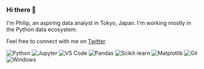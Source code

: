 ### Hi there 👋

I'm Philip, an aspiring data analyst in Tokyo, Japan. I'm working mostly in the Python data ecosystem.

Feel free to connect with me on [Twitter](https://twitter.com/pcmsuh).

![Python](https://img.shields.io/badge/-Python-FFFFFF?logo=python&logoColor=3776AB)
![Jupyter](https://img.shields.io/badge/-Jupyter-FFFFFF?logo=jupyter&logoColor=F37626)
![VS Code](https://img.shields.io/badge/-VSCode-FFFFFF?logo=visualstudiocode&logoColor=007ACC)
![Pandas](https://img.shields.io/badge/-Pandas-FFFFFF?logo=pandas&logoColor=150458)
![Scikit-learn](https://img.shields.io/badge/-Scikitlearn-FFFFFF?logo=scikitlearn&logoColor=F7931E)
![Matplotlib](https://img.shields.io/badge/-Matplotlib-FFFFFF)
![Git](https://img.shields.io/badge/-Git-FFFFFF?logo=git&logoColor=#F05032)
![Windows](https://img.shields.io/badge/-Windows-FFFFFF?logo=windows11&logoColor=0078D4)
